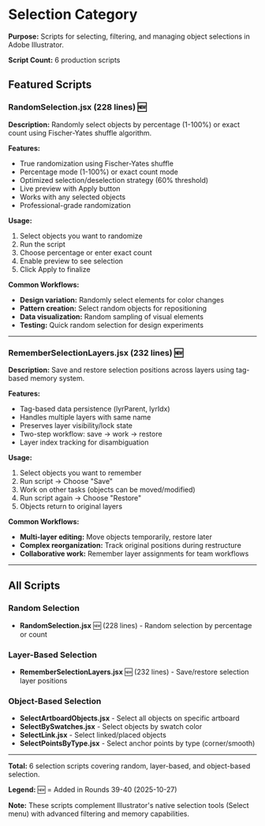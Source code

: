 # Selection Category

**Purpose:** Scripts for selecting, filtering, and managing object selections in Adobe Illustrator.

**Script Count:** 6 production scripts

## Featured Scripts

### RandomSelection.jsx (228 lines) 🆕

**Description:** Randomly select objects by percentage (1-100%) or exact count using Fischer-Yates shuffle algorithm.

**Features:**
- True randomization using Fischer-Yates shuffle
- Percentage mode (1-100%) or exact count mode
- Optimized selection/deselection strategy (60% threshold)
- Live preview with Apply button
- Works with any selected objects
- Professional-grade randomization

**Usage:**
1. Select objects you want to randomize
2. Run the script
3. Choose percentage or enter exact count
4. Enable preview to see selection
5. Click Apply to finalize

**Common Workflows:**
- **Design variation:** Randomly select elements for color changes
- **Pattern creation:** Select random objects for repositioning
- **Data visualization:** Random sampling of visual elements
- **Testing:** Quick random selection for design experiments

---

### RememberSelectionLayers.jsx (232 lines) 🆕

**Description:** Save and restore selection positions across layers using tag-based memory system.

**Features:**
- Tag-based data persistence (lyrParent, lyrIdx)
- Handles multiple layers with same name
- Preserves layer visibility/lock state
- Two-step workflow: save → work → restore
- Layer index tracking for disambiguation

**Usage:**
1. Select objects you want to remember
2. Run script → Choose "Save"
3. Work on other tasks (objects can be moved/modified)
4. Run script again → Choose "Restore"
5. Objects return to original layers

**Common Workflows:**
- **Multi-layer editing:** Move objects temporarily, restore later
- **Complex reorganization:** Track original positions during restructure
- **Collaborative work:** Remember layer assignments for team workflows

---

## All Scripts

### Random Selection

- **RandomSelection.jsx** 🆕 (228 lines) - Random selection by percentage or count

### Layer-Based Selection

- **RememberSelectionLayers.jsx** 🆕 (232 lines) - Save/restore selection layer positions

### Object-Based Selection

- **SelectArtboardObjects.jsx** - Select all objects on specific artboard
- **SelectBySwatches.jsx** - Select objects by swatch color
- **SelectLink.jsx** - Select linked/placed objects
- **SelectPointsByType.jsx** - Select anchor points by type (corner/smooth)

---

**Total:** 6 selection scripts covering random, layer-based, and object-based selection.

**Legend:** 🆕 = Added in Rounds 39-40 (2025-10-27)

**Note:** These scripts complement Illustrator's native selection tools (Select menu) with advanced filtering and memory capabilities.

